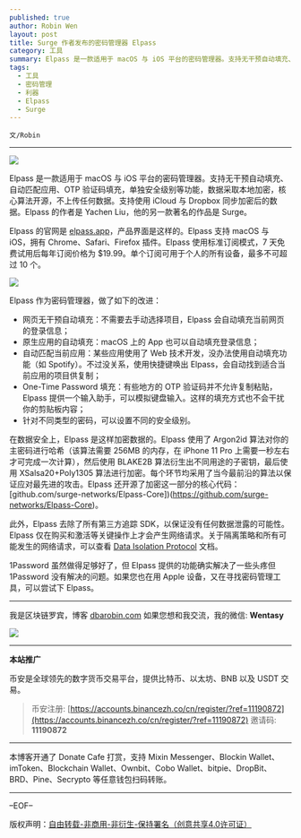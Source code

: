 ```yaml
---
published: true
author: Robin Wen
layout: post
title: Surge 作者发布的密码管理器 Elpass
category: 工具
summary: Elpass 是一款适用于 macOS 与 iOS 平台的密码管理器。支持无干预自动填充、自动匹配应用、OTP 验证码填充，单独安全级别等功能，数据采取本地加密，核心算法开源，不上传任何数据。支持使用 iCloud 与 Dropbox 同步加密后的数据。Elpass 的作者是 Yachen Liu，他的另一款著名的作品是 Surge。1Password 虽然做得足够好了，但 Elpass 提供的功能确实解决了一些头疼但 1Password 没有解决的问题。如果您也在用 Apple 设备，又在寻找密码管理工具，可以尝试下 Elpass。
tags:
  - 工具
  - 密码管理
  - 利器
  - Elpass
  - Surge
---
```


`文/Robin`

***

![](https://cdn.dbarobin.com/kptdpbs.png)

Elpass 是一款适用于 macOS 与 iOS 平台的密码管理器。支持无干预自动填充、自动匹配应用、OTP 验证码填充，单独安全级别等功能，数据采取本地加密，核心算法开源，不上传任何数据。支持使用 iCloud 与 Dropbox 同步加密后的数据。Elpass 的作者是 Yachen Liu，他的另一款著名的作品是 Surge。

Elpass 的官网是 [elpass.app](https://elpass.app)，产品界面是这样的。Elpass 支持 macOS 与 iOS，拥有 Chrome、Safari、Firefox 插件。Elpass 使用标准订阅模式，7 天免费试用后每年订阅价格为 $19.99。单个订阅可用于个人的所有设备，最多不可超过 10 个。

![](https://cdn.dbarobin.com/divenly.png)

Elpass 作为密码管理器，做了如下的改进：

* 网页无干预自动填充：不需要去手动选择项目，Elpass 会自动填充当前网页的登录信息；
* 原生应用的自动填充：macOS 上的 App 也可以自动填充登录信息；
* 自动匹配当前应用：某些应用使用了 Web 技术开发，没办法使用自动填充功能（如 Spotify）。不过没关系，使用快捷键唤出 Elpass，会自动找到适合当前应用的项目供复制；
* One-Time Password 填充：有些地方的 OTP 验证码并不允许复制粘贴，Elpass 提供一个输入助手，可以模拟键盘输入。这样的填充方式也不会干扰你的剪贴板内容；
* 针对不同类型的密码，可以设置不同的安全级别。

在数据安全上，Elpass 是这样加密数据的。Elpass 使用了 Argon2id 算法对你的主密码进行哈希（该算法需要 256MB 的内存，在 iPhone 11 Pro 上需要一秒左右才可完成一次计算），然后使用 BLAKE2B 算法衍生出不同用途的子密钥，最后使用 XSalsa20+Poly1305 算法进行加密。每个环节均采用了当今最前沿的算法以保证应对最先进的攻击。Elpass 还开源了加密这一部分的核心代码：[github.com/surge-networks/Elpass-Core])(https://github.com/surge-networks/Elpass-Core)。

此外，Elpass 去除了所有第三方追踪 SDK，以保证没有任何数据泄露的可能性。Elpass 仅在购买和激活等关键操作上才会产生网络请求。关于隔离策略和所有可能发生的网络请求，可以查看 [Data Isolation Protocol](https://elpass.zendesk.com/hc/en-us/articles/360037294492-Data-Isolation-Protocol) 文档。

1Password 虽然做得足够好了，但 Elpass 提供的功能确实解决了一些头疼但 1Password 没有解决的问题。如果您也在用 Apple 设备，又在寻找密码管理工具，可以尝试下 Elpass。

***

我是区块链罗宾，博客 [dbarobin.com](https://dbarobin.com/)
如果您想和我交流，我的微信: **Wentasy**

![](https://cdn.dbarobin.com/v4yywe2.png)

***

**本站推广**

币安是全球领先的数字货币交易平台，提供比特币、以太坊、BNB 以及 USDT 交易。

> 币安注册: [https://accounts.binancezh.co/cn/register/?ref=11190872](https://accounts.binancezh.co/cn/register/?ref=11190872)
> 邀请码: **11190872**

***

本博客开通了 Donate Cafe 打赏，支持 Mixin Messenger、Blockin Wallet、imToken、Blockchain Wallet、Ownbit、Cobo Wallet、bitpie、DropBit、BRD、Pine、Secrypto 等任意钱包扫码转账。

<center>
    <div class="--donate-button"
         data-button-id="f8b9df0d-af9a-460d-8258-d3f435445075"
    ></div>
</center>

***

–EOF–

版权声明：[自由转载-非商用-非衍生-保持署名（创意共享4.0许可证）](http://creativecommons.org/licenses/by-nc-nd/4.0/deed.zh)